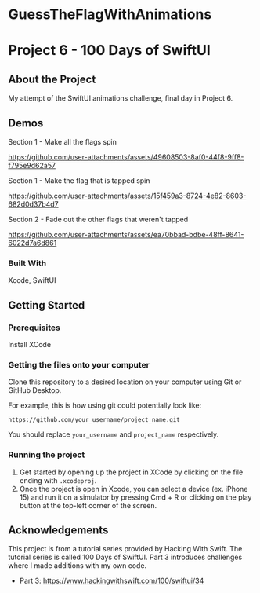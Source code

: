 # GuessTheFlagWithAnimations

# Project 6 - 100 Days of SwiftUI

## About the Project

My attempt of the SwiftUI animations challenge, final day in Project 6.

## Demos

Section 1 - Make all the flags spin

https://github.com/user-attachments/assets/49608503-8af0-44f8-9ff8-f795e9d62a57

Section 1 - Make the flag that is tapped spin

https://github.com/user-attachments/assets/15f459a3-8724-4e82-8603-682d0d37b4d7

Section 2 - Fade out the other flags that weren't tapped 

https://github.com/user-attachments/assets/ea70bbad-bdbe-48ff-8641-6022d7a6d861

### Built With

Xcode, SwiftUI

## Getting Started

### Prerequisites

Install XCode

### Getting the files onto your computer

Clone this repository to a desired location on your computer using Git or GitHub Desktop. 

For example, this is how using git could potentially look like: 
```
https://github.com/your_username/project_name.git
```

You should replace `your_username` and `project_name` respectively.

### Running the project

1. Get started by opening up the project in XCode by clicking on the file ending with `.xcodeproj`.
2. Once the project is open in Xcode, you can select a device (ex. iPhone 15) and run it on a simulator by pressing Cmd + R or clicking on the play button at the top-left corner of the screen.

## Acknowledgements

This project is from a tutorial series provided by Hacking With Swift. The tutorial series is called 100 Days of SwiftUI. Part 3 introduces challenges where I made additions with my own code.

- Part 3: https://www.hackingwithswift.com/100/swiftui/34
